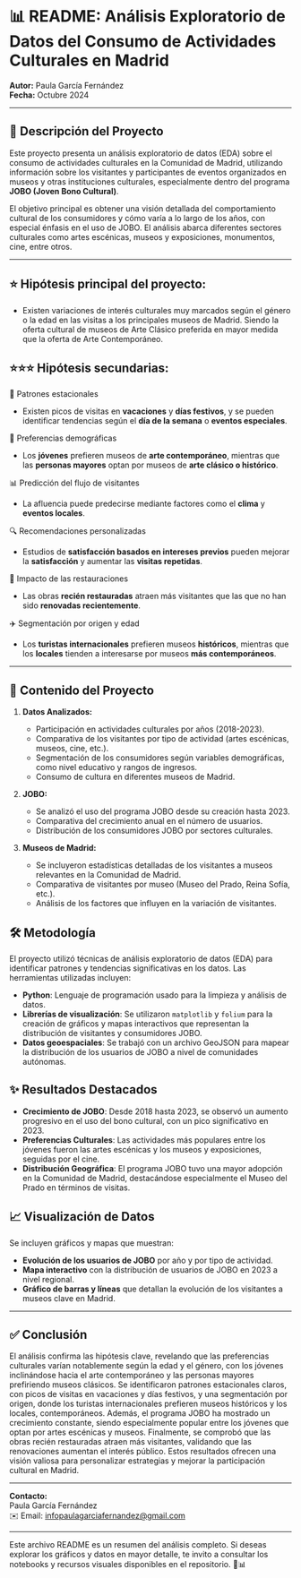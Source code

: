 # 📊 README: **Análisis Exploratorio de Datos del Consumo de Actividades Culturales en Madrid**

**Autor:** Paula García Fernández  
**Fecha:** Octubre 2024  

---

## 🌟 Descripción del Proyecto

Este proyecto presenta un análisis exploratorio de datos (EDA) sobre el consumo de actividades culturales en la Comunidad de Madrid, utilizando información sobre los visitantes y participantes de eventos organizados en museos y otras instituciones culturales, especialmente dentro del programa **JOBO (Joven Bono Cultural)**.

El objetivo principal es obtener una visión detallada del comportamiento cultural de los consumidores y cómo varía a lo largo de los años, con especial énfasis en el uso de JOBO. El análisis abarca diferentes sectores culturales como artes escénicas, museos y exposiciones, monumentos, cine, entre otros.

---

## ⭐ Hipótesis principal del proyecto:

- Existen variaciones de interés culturales muy marcados según el género o la edad en las visitas a los principales museos de Madrid. Siendo la oferta cultural de museos de Arte Clásico preferida en mayor medida que la oferta de Arte Contemporáneo.

## ⭐⭐⭐ Hipótesis secundarias:

📅 Patrones estacionales 
- Existen picos de visitas en **vacaciones** y **días festivos**, y se pueden identificar tendencias según el **día de la semana** o **eventos especiales**.

👥 Preferencias demográficas  
- Los **jóvenes** prefieren museos de **arte contemporáneo**, mientras que las **personas mayores** optan por museos de **arte clásico o histórico**.

📊 Predicción del flujo de visitantes  
- La afluencia puede predecirse mediante factores como el **clima** y **eventos locales**.

🔍 Recomendaciones personalizadas  
- Estudios de **satisfacción basados en intereses previos** pueden mejorar la **satisfacción** y aumentar las **visitas repetidas**.

🎨 Impacto de las restauraciones  
- Las obras **recién restauradas** atraen más visitantes que las que no han sido **renovadas recientemente**.


✈️ Segmentación por origen y edad  
- Los **turistas internacionales** prefieren museos **históricos**, mientras que los **locales** tienden a interesarse por museos **más contemporáneos**.


---


## 📁 Contenido del Proyecto

1. **Datos Analizados:**
   - Participación en actividades culturales por años (2018-2023).
   - Comparativa de los visitantes por tipo de actividad (artes escénicas, museos, cine, etc.).
   - Segmentación de los consumidores según variables demográficas, como nivel educativo y rangos de ingresos.
   - Consumo de cultura en diferentes museos de Madrid.

2. **JOBO:**
   - Se analizó el uso del programa JOBO desde su creación hasta 2023.
   - Comparativa del crecimiento anual en el número de usuarios.
   - Distribución de los consumidores JOBO por sectores culturales.
   
3. **Museos de Madrid:**
   - Se incluyeron estadísticas detalladas de los visitantes a museos relevantes en la Comunidad de Madrid.
   - Comparativa de visitantes por museo (Museo del Prado, Reina Sofía, etc.).
   - Análisis de los factores que influyen en la variación de visitantes.

## 🛠️ Metodología

El proyecto utilizó técnicas de análisis exploratorio de datos (EDA) para identificar patrones y tendencias significativas en los datos. Las herramientas utilizadas incluyen:

- **Python**: Lenguaje de programación usado para la limpieza y análisis de datos.
- **Librerías de visualización**: Se utilizaron `matplotlib` y `folium` para la creación de gráficos y mapas interactivos que representan la distribución de visitantes y consumidores JOBO.
- **Datos geoespaciales**: Se trabajó con un archivo GeoJSON para mapear la distribución de los usuarios de JOBO a nivel de comunidades autónomas.
  
## ✨ Resultados Destacados

- **Crecimiento de JOBO**: Desde 2018 hasta 2023, se observó un aumento progresivo en el uso del bono cultural, con un pico significativo en 2023.
- **Preferencias Culturales**: Las actividades más populares entre los jóvenes fueron las artes escénicas y los museos y exposiciones, seguidas por el cine.
- **Distribución Geográfica**: El programa JOBO tuvo una mayor adopción en la Comunidad de Madrid, destacándose especialmente el Museo del Prado en términos de visitas.

## 📈 Visualización de Datos

Se incluyen gráficos y mapas que muestran:

- **Evolución de los usuarios de JOBO** por año y por tipo de actividad.
- **Mapa interactivo** con la distribución de usuarios de JOBO en 2023 a nivel regional.
- **Gráfico de barras y líneas** que detallan la evolución de los visitantes a museos clave en Madrid.

---

## ✅ Conclusión

El análisis confirma las hipótesis clave, revelando que las preferencias culturales varían notablemente según la edad y el género, con los jóvenes inclinándose hacia el arte contemporáneo y las personas mayores prefiriendo museos clásicos. Se identificaron patrones estacionales claros, con picos de visitas en vacaciones y días festivos, y una segmentación por origen, donde los turistas internacionales prefieren museos históricos y los locales, contemporáneos. Además, el programa JOBO ha mostrado un crecimiento constante, siendo especialmente popular entre los jóvenes que optan por artes escénicas y museos. Finalmente, se comprobó que las obras recién restauradas atraen más visitantes, validando que las renovaciones aumentan el interés público. Estos resultados ofrecen una visión valiosa para personalizar estrategias y mejorar la participación cultural en Madrid.

---

**Contacto:**  
Paula García Fernández  
✉️ Email: infopaulagarciafernandez@gmail.com  

---

Este archivo README es un resumen del análisis completo. Si deseas explorar los gráficos y datos en mayor detalle, te invito a consultar los notebooks y recursos visuales disponibles en el repositorio. 🎨📊
